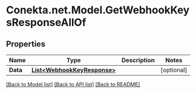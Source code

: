# Conekta.net.Model.GetWebhookKeysResponseAllOf

## Properties

Name | Type | Description | Notes
------------ | ------------- | ------------- | -------------
**Data** | [**List&lt;WebhookKeyResponse&gt;**](WebhookKeyResponse.md) |  | [optional] 

[[Back to Model list]](../README.md#documentation-for-models) [[Back to API list]](../README.md#documentation-for-api-endpoints) [[Back to README]](../README.md)

